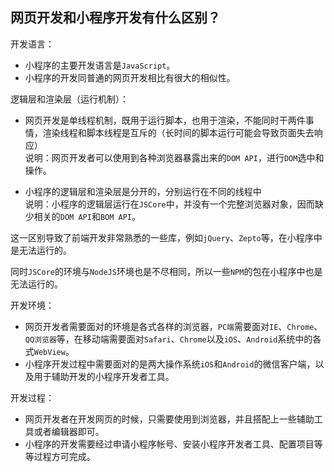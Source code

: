## 网页开发和小程序开发有什么区别？

开发语言：

- 小程序的主要开发语言是`JavaScript`。
- 小程序的开发同普通的网页开发相比有很大的相似性。

逻辑层和渲染层（运行机制）：

- ​ 网页开发是单线程机制，既用于运行脚本，也用于渲染，不能同时干两件事情，渲染线程和脚本线程是互斥的（长时间的脚本运行可能会导致页面失去响应）\
  说明：网页开发者可以使用到各种浏览器暴露出来的`DOM API`，进行`DOM`选中和操作。

- 小程序的逻辑层和渲染层是分开的，分别运行在不同的线程中\
  说明：小程序的逻辑层运行在`JSCore`中，并没有一个完整浏览器对象，因而缺少相关的`DOM API`和`BOM API`。

这一区别导致了前端开发非常熟悉的一些库，例如`jQuery`、`Zepto`等，在小程序中是无法运行的。

同时`JSCore`的环境与`NodeJS`环境也是不尽相同，所以一些`NPM`的包在小程序中也是无法运行的。

开发环境：

- 网页开发者需要面对的环境是各式各样的浏览器，`PC端`需要面对`IE`、`Chrome`、`QQ浏览器`等，在移动端需要面对`Safari`、`Chrome`以及`iOS`、`Android`系统中的各式`WebView`。
- 小程序开发过程中需要面对的是两大操作系统`iOS`和`Android`的微信客户端，以及用于辅助开发的小程序开发者工具。

开发过程：

- 网页开发者在开发网页的时候，只需要使用到浏览器，并且搭配上一些辅助工具或者编辑器即可。
- 小程序的开发需要经过申请小程序帐号、安装小程序开发者工具、配置项目等等过程方可完成。

